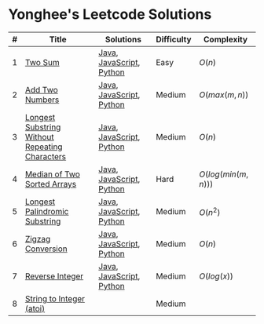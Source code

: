 # Yonghee's Leetcode Solutions

| # |                     Title                   |                                    Solutions                                     | Difficulty | Complexity |
|---|---------------------------------------------|----------------------------------------------------------------------------------|------------|------------|
| 1 | [Two Sum](https://leetcode.com/problems/two-sum/) | [Java](https://github.com/Yonghee9106/leetcode-solutions/blob/main/Java/0001_Two_Sum.java), [JavaScript](https://github.com/Yonghee9106/leetcode-solutions/blob/main/JavaScript/0001_Two_Sum.js), [Python](https://github.com/Yonghee9106/leetcode-solutions/blob/main/Python/0001_Two_Sum.py) | Easy | $O(n)$ |
| 2 | [Add Two Numbers](https://leetcode.com/problems/add-two-numbers/) | [Java](https://github.com/Yonghee9106/leetcode-solutions/blob/main/Java/0002_Add_Two_Numbers.java), [JavaScript](https://github.com/Yonghee9106/leetcode-solutions/blob/main/JavaScript/0002_Add_Two_Numbers.js), [Python](https://github.com/Yonghee9106/leetcode-solutions/blob/main/Python/0002_Add_Two_Numbers.py) | Medium | $O(max(m,n))$ |
| 3 | [Longest Substring Without Repeating Characters](https://leetcode.com/problems/longest-substring-without-repeating-characters/) | [Java](https://github.com/Yonghee9106/leetcode-solutions/blob/main/Java/0003_Longest_Substring_Without_Repeating_Characters.java), [JavaScript](https://github.com/Yonghee9106/leetcode-solutions/blob/main/JavaScript/0003_Longest_Substring_Without_Repeating_Characters.js), [Python](https://github.com/Yonghee9106/leetcode-solutions/blob/main/Python/0003_Longest_Substring_Without_Repeating_Characters.py) | Medium | $O(n)$ |
| 4 | [Median of Two Sorted Arrays](https://leetcode.com/problems/median-of-two-sorted-arrays/) | [Java](https://github.com/Yonghee9106/leetcode-solutions/blob/main/Java/0004_Median_of_Two_Sorted_Arrays.java), [JavaScript](https://github.com/Yonghee9106/leetcode-solutions/blob/main/JavaScript/0004_Median_of_Two_Sorted_Arrays.js), [Python](https://github.com/Yonghee9106/leetcode-solutions/blob/main/Python/0004_Median_of_Two_Sorted_Arrays.py) | Hard | $O(log(min(m,n)))$ |
| 5 | [Longest Palindromic Substring](https://leetcode.com/problems/longest-palindromic-substring/) | [Java](https://github.com/Yonghee9106/leetcode-solutions/blob/main/Java/0005_Longest_Palindromic_Substring.java), [JavaScript](https://github.com/Yonghee9106/leetcode-solutions/blob/main/JavaScript/0005_Longest_Palindromic_Substring.js), [Python](https://github.com/Yonghee9106/leetcode-solutions/blob/main/Python/0005_Longest_Palindromic_Substring.py) | Medium | $O(n^2)$ |
| 6 | [Zigzag Conversion](https://leetcode.com/problems/zigzag-conversion/) | [Java](https://github.com/Yonghee9106/leetcode-solutions/blob/main/Java/0006_Zigzag_Conversion.java), [JavaScript](https://github.com/Yonghee9106/leetcode-solutions/blob/main/JavaScript/0006_Zigzag_Conversion.js), [Python](https://github.com/Yonghee9106/leetcode-solutions/blob/main/Python/0006_Zigzag_Conversion.py) | Medium | $O(n)$ |
| 7 | [Reverse Integer](https://leetcode.com/problems/reverse-integer/) | [Java](https://github.com/Yonghee9106/leetcode-solutions/blob/main/Java/0007_Reverse_Integer.java), [JavaScript](https://github.com/Yonghee9106/leetcode-solutions/blob/main/JavaScript/0007_Reverse_Integer.js), [Python](https://github.com/Yonghee9106/leetcode-solutions/blob/main/Python/0007_Reverse_Integer.py) | Medium | $O(log(x))$ |
| 8 | [String to Integer (atoi)](https://leetcode.com/problems/string-to-integer-atoi/) | | Medium | |
